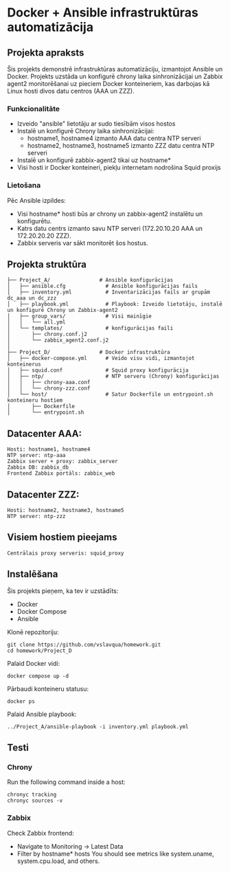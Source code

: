 # Docker + Ansible infrastruktūras automatizācija

## Projekta apraksts

Šis projekts demonstrē infrastruktūras automatizāciju, izmantojot Ansible un Docker. Projekts uzstāda un konfigurē chrony laika sinhronizācijai un Zabbix agent2 monitorēšanai uz pieciem Docker konteineriem, kas darbojas kā Linux hosti divos datu centros (AAA un ZZZ).


### Funkcionalitāte

* Izveido "ansible" lietotāju ar sudo tiesībām visos hostos
* Instalē un konfigurē Chrony laika sinhronizācijai:
    * hostname1, hostname4 izmanto AAA datu centra NTP serveri
    * hostname2, hostname3, hostname5 izmanto ZZZ datu centra NTP serveri
* Instalē un konfigurē zabbix-agent2 tikai uz hostname*
* Visi hosti ir Docker konteineri, piekļu internetam nodrošina Squid proxijs

### Lietošana

Pēc Ansible izpildes:
* Visi hostname* hosti būs ar chrony un zabbix-agent2 instalētu un konfigurētu.
* Katrs datu centrs izmanto savu NTP serveri (172.20.10.20 AAA un 172.20.20.20 ZZZ).
* Zabbix serveris var sākt monitorēt šos hostus.


## Projekta struktūra
```
├── Project_A/                # Ansible konfigurācijas
│   ├── ansible.cfg             # Ansible konfigurācijas fails
│   ├── inventory.yml           # Inventarizācijas fails ar grupām dc_aaa un dc_zzz
│   ├── playbook.yml            # Playbook: Izveido lietotāju, instalē un konfigurē Chrony un Zabbix-agent2
│   ├── group_vars/             # Visi mainīgie
│   │   └── all.yml             
│   └── templates/              # konfigurācijas faili
│       ├── chrony.conf.j2
│       └── zabbix_agent2.conf.j2
│
├── Project_D/                # Docker infrastruktūra
│   ├── docker-compose.yml      # Veido visu vidi, izmantojot konteinerus
│   ├── squid.conf              # Squid proxy konfigurācija
│   ├── ntp/                    # NTP serveru (Chrony) konfigurācijas
│   │   ├── chrony-aaa.conf
│   │   └── chrony-zzz.conf
│   └── host/                   # Satur Dockerfile un entrypoint.sh konteineru hostiem
│       ├── Dockerfile
│       └── entrypoint.sh
```

## Datacenter AAA:
    Hosti: hostname1, hostname4
    NTP server: ntp-aaa
    Zabbix server + proxy: zabbix_server
    Zabbix DB: zabbix_db
    Frontend Zabbix portāls: zabbix_web

## Datacenter ZZZ:
    Hosti: hostname2, hostname3, hostname5
    NTP server: ntp-zzz

## Visiem hostiem pieejams    
    Сentrālais proxy serveris: squid_proxy


## Instalēšana

Šis projekts pieņem, ka tev ir uzstādīts:
* Docker
* Docker Compose
* Ansible

Klonē repozitoriju:
```
git clone https://github.com/vslavqua/homework.git
cd homework/Project_D
```

Palaid Docker vidi:
```
docker compose up -d
```

Pārbaudi konteineru statusu:
```
docker ps
```

Palaid Ansible playbook:
```
../Project_A/ansible-playbook -i inventory.yml playbook.yml
```

## Testi

### Chrony
Run the following command inside a host:
```
chronyc tracking
chronyc sources -v
```

### Zabbix
Check Zabbix frontend:
* Navigate to Monitoring → Latest Data
* Filter by hostname* hosts
You should see metrics like system.uname, system.cpu.load, and others.